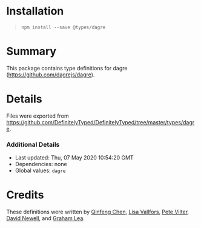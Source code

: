 # Installation
> `npm install --save @types/dagre`

# Summary
This package contains type definitions for dagre (https://github.com/dagrejs/dagre).

# Details
Files were exported from https://github.com/DefinitelyTyped/DefinitelyTyped/tree/master/types/dagre.

### Additional Details
 * Last updated: Thu, 07 May 2020 10:54:20 GMT
 * Dependencies: none
 * Global values: `dagre`

# Credits
These definitions were written by [Qinfeng Chen](https://github.com/qinfchen), [Lisa Vallfors](https://github.com/Frankrike), [Pete Vilter](https://github.com/vilterp), [David Newell](https://github.com/rustedgrail), and [Graham Lea](https://github.com/GrahamLea).
